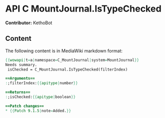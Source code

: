 # API C MountJournal.IsTypeChecked

**Contributor:** KethoBot

## Content

The following content is in MediaWiki markdown format:

```mediawiki
{{wowapi|t=a|namespace=C_MountJournal|system=MountJournal}}
Needs summary.
 isChecked = C_MountJournal.IsTypeChecked(filterIndex)

==Arguments==
:;filterIndex:{{apitype|number}}

==Returns==
:;isChecked:{{apitype|boolean}}

==Patch changes==
* {{Patch 9.1.5|note=Added.}}
```